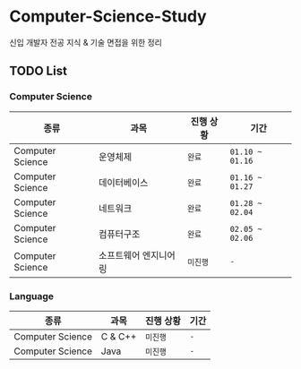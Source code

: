 # Computer-Science-Study
신입 개발자 전공 지식 &amp; 기술 면접을 위한 정리

## TODO List

### Computer Science
<table>
  <thead>
    <tr>
      <th>종류</th>
      <th>과목</th>
      <th>진행 상황</th>
      <th>기간</th>
    </tr>
  </thead>
  <tbody>
    <tr>
      <td>Computer Science</td>
      <td>운영체제</td>
      <td><code>완료</code></td>
      <td><code>01.10 ~ 01.16</code></td>
    </tr>
    <tr>
      <td>Computer Science</td>
      <td>데이터베이스</td>
      <td><code>완료</code></td>
      <td><code>01.16 ~ 01.27</code></td>
    </tr>
    <tr>
      <td>Computer Science</td>
      <td>네트워크</td>
      <td><code>완료</code></td>
      <td><code>01.28 ~ 02.04</code></td>
    </tr>
    <tr>
      <td>Computer Science</td>
      <td>컴퓨터구조</td>
      <td><code>완료</code></td>
      <td><code>02.05 ~ 02.06</code></td>
    </tr>
     <tr>
      <td>Computer Science</td>
      <td>소프트웨어 엔지니어링</td>
      <td><code>미진행</code></td>
      <td><code>-</code></td>
    </tr>
  </tbody>
</table>


### Language
<table>
  <thead>
    <tr>
      <th>종류</th>
      <th>과목</th>
      <th>진행 상황</th>
      <th>기간</th>
    </tr>
  </thead>
  <tbody>
    <tr>
      <td>Computer Science</td>
      <td>C & C++</td>
      <td><code>미진행</code></td>
      <td><code>-</code></td>
    </tr>
    <tr>
      <td>Computer Science</td>
      <td>Java</td>
      <td><code>미진행</code></td>
      <td><code>-</code></td>
    </tr>
  </tbody>
</table>
